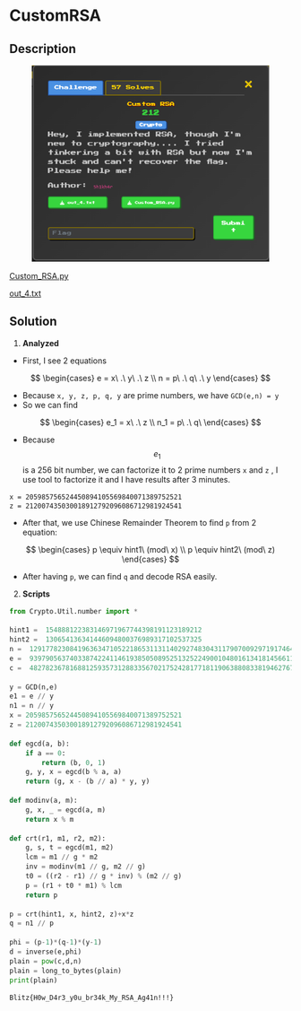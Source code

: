 # CustomRSA

## Description

<figure><img src=".gitbook/assets/image (1).png" alt=""><figcaption></figcaption></figure>

[Custom\_RSA.py](Custom_RSA.py)

[out\_4.txt](out.txt)

## Solution

1. **Analyzed**

* First, I see 2 equations

$$
\begin{cases}
e = x\ .\ y\ .\ z \\
n = p\ .\ q\ .\ y
\end{cases}
$$

* Because `x, y, z, p, q, y` are prime numbers, we have `GCD(e,n) = y`
* So we can find

$$
\begin{cases}
e_1 = x\  .\ z \\
n_1 = p\ .\ q\ 
\end{cases}
$$

* Because $$e_1$$ is a 256 bit number, we can factorize it to 2 prime numbers `x` and `z` , I use tool to factorize it and I have results after 3 minutes.

```
x = 205985756524450894105569840071389752521
z = 212007435030018912792096086712981924541
```

* After that, we use Chinese Remainder Theorem to find `p` from 2 equation:

$$
\begin{cases}
p \equiv hint1\ (mod\ x) \\
p \equiv hint2\ (mod\ z)
\end{cases}
$$

* After having `p`, we can find `q` and decode RSA easily.

2. **Scripts**

```python
from Crypto.Util.number import *

hint1 =  154888122383146971967744398191123189212
hint2 =  130654136341446094800376989317102537325
n =  1291778230841963634710522186531131140292748304311790700929719174642140386189828346122801056721461179519840234314280632436994655344881023892312594913853574461748121277453328656446109784054563731
e =  9397905637403387422411461938505089525132522490010480161341814566119369497062528168320590767152928258571447916140517
c =  482782367816881259357312883356702175242817718119063880833819462767226937212873552015335218158868462980872863563953024168114906381978834311555560455076311389674805493391941801398577027462103318

y = GCD(n,e)
e1 = e // y 
n1 = n // y 
x = 205985756524450894105569840071389752521
z = 212007435030018912792096086712981924541

def egcd(a, b):
    if a == 0:
        return (b, 0, 1)
    g, y, x = egcd(b % a, a)
    return (g, x - (b // a) * y, y)

def modinv(a, m):
    g, x, _ = egcd(a, m)
    return x % m

def crt(r1, m1, r2, m2):
    g, s, t = egcd(m1, m2)
    lcm = m1 // g * m2
    inv = modinv(m1 // g, m2 // g)
    t0 = ((r2 - r1) // g * inv) % (m2 // g)
    p = (r1 + t0 * m1) % lcm
    return p

p = crt(hint1, x, hint2, z)+x*z
q = n1 // p 

phi = (p-1)*(q-1)*(y-1)
d = inverse(e,phi)
plain = pow(c,d,n)
plain = long_to_bytes(plain)
print(plain)
```

```
Blitz{H0w_D4r3_y0u_br34k_My_RSA_Ag41n!!!}
```

